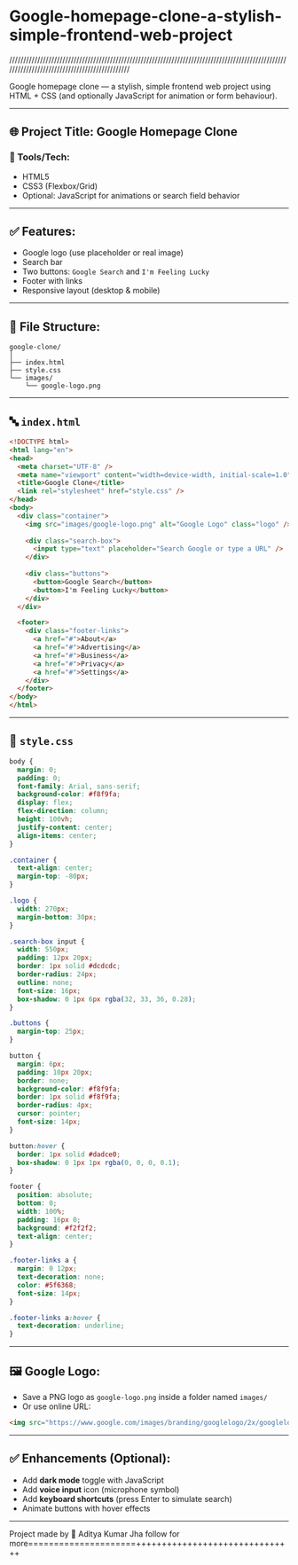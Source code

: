 # Google-homepage-clone-a-stylish-simple-frontend-web-project
//////////////////////////////////////////////////////////////////////////////////////////////////////////////////////////////////////////////

 Google homepage clone — a stylish, simple frontend web project using HTML + CSS (and optionally JavaScript for animation or form behaviour).


---

## 🌐 Project Title: **Google Homepage Clone**

### 🔧 Tools/Tech:

* HTML5
* CSS3 (Flexbox/Grid)
* Optional: JavaScript for animations or search field behavior

---

## ✅ Features:

* Google logo (use placeholder or real image)
* Search bar
* Two buttons: `Google Search` and `I'm Feeling Lucky`
* Footer with links
* Responsive layout (desktop & mobile)

---

## 📁 File Structure:

```
google-clone/
│
├── index.html
├── style.css
└── images/
    └── google-logo.png
```

---

## 🔤 `index.html`

```html
<!DOCTYPE html>
<html lang="en">
<head>
  <meta charset="UTF-8" />
  <meta name="viewport" content="width=device-width, initial-scale=1.0" />
  <title>Google Clone</title>
  <link rel="stylesheet" href="style.css" />
</head>
<body>
  <div class="container">
    <img src="images/google-logo.png" alt="Google Logo" class="logo" />
    
    <div class="search-box">
      <input type="text" placeholder="Search Google or type a URL" />
    </div>
    
    <div class="buttons">
      <button>Google Search</button>
      <button>I'm Feeling Lucky</button>
    </div>
  </div>

  <footer>
    <div class="footer-links">
      <a href="#">About</a>
      <a href="#">Advertising</a>
      <a href="#">Business</a>
      <a href="#">Privacy</a>
      <a href="#">Settings</a>
    </div>
  </footer>
</body>
</html>
```

---

## 🎨 `style.css`

```css
body {
  margin: 0;
  padding: 0;
  font-family: Arial, sans-serif;
  background-color: #f8f9fa;
  display: flex;
  flex-direction: column;
  height: 100vh;
  justify-content: center;
  align-items: center;
}

.container {
  text-align: center;
  margin-top: -80px;
}

.logo {
  width: 270px;
  margin-bottom: 30px;
}

.search-box input {
  width: 550px;
  padding: 12px 20px;
  border: 1px solid #dcdcdc;
  border-radius: 24px;
  outline: none;
  font-size: 16px;
  box-shadow: 0 1px 6px rgba(32, 33, 36, 0.28);
}

.buttons {
  margin-top: 25px;
}

button {
  margin: 6px;
  padding: 10px 20px;
  border: none;
  background-color: #f8f9fa;
  border: 1px solid #f8f9fa;
  border-radius: 4px;
  cursor: pointer;
  font-size: 14px;
}

button:hover {
  border: 1px solid #dadce0;
  box-shadow: 0 1px 1px rgba(0, 0, 0, 0.1);
}

footer {
  position: absolute;
  bottom: 0;
  width: 100%;
  padding: 16px 0;
  background: #f2f2f2;
  text-align: center;
}

.footer-links a {
  margin: 0 12px;
  text-decoration: none;
  color: #5f6368;
  font-size: 14px;
}

.footer-links a:hover {
  text-decoration: underline;
}
```

---

## 🖼️ Google Logo:

* Save a PNG logo as `google-logo.png` inside a folder named `images/`
* Or use online URL:

```html
<img src="https://www.google.com/images/branding/googlelogo/2x/googlelogo_color_272x92dp.png">
```

---

## ✅ Enhancements (Optional):

* Add **dark mode** toggle with JavaScript
* Add **voice input** icon (microphone symbol)
* Add **keyboard shortcuts** (press Enter to simulate search)
* Animate buttons with hover effects

---

Project made by 🥇
Aditya Kumar Jha 
follow for more=====================+++++++++++++++++++++++++++++++

